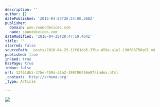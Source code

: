```yaml
---
description: ''
author: []
datePublished: '2016-04-25T20:54:00.368Z'
publisher:
  domain: www.sounddevices.com
  name: sounddevices.com
dateModified: '2016-04-25T20:47:19.464Z'
title: ''
starred: false
sourcePath: _posts/2016-04-25-12f61db5-37be-459a-a1a2-190f86756e87.md
published: true
inFeed: true
hasPage: true
inNav: false
url: 12f61db5-37be-459a-a1a2-190f86756e87/index.html
_context: 'http://schema.org'
_type: Article

---
```

![](http://www.sounddevices.com/images/products/664_with_cl6.jpg)